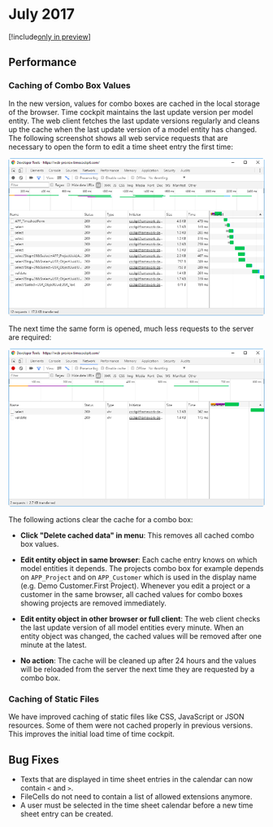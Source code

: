# July 2017

[!include[only in preview](~/only-in-preview-available.md)]

## Performance

### Caching of Combo Box Values

In the new version, values for combo boxes are cached in the local storage of the browser. Time cockpit maintains the last update version per model entity. The web client fetches the last update versions regularly and cleans up the cache when the last update version of a model entity has changed. The following screenshot shows all web service requests that are necessary to open the form to edit a time sheet entry the first time:

![Performance without caching](images/2017-07/open-timesheetentry-form.png "Performance without caching")

The next time the same form is opened, much less requests to the server are required:

![Performance with caching](images/2017-07/open-timesheetentry-form-with-caching.png "Performance with caching")

The following actions clear the cache for a combo box:

- **Click "Delete cached data" in menu**: This removes all cached combo box values.

- **Edit entity object in same browser**: Each cache entry knows on which model entities it depends. The projects combo box for example depends on `APP_Project` and on `APP_Customer` which is used in the display name (e.g. Demo Customer.First Project). Whenever you edit a project or a customer in the same browser, all cached values for combo boxes showing projects are removed immediately.

- **Edit entity object in other browser or full client**: The web client checks the last update version of all model entities every minute. When an entity object was changed, the cached values will be removed after one minute at the latest.

- **No action**: The cache will be cleaned up after 24 hours and the values will be reloaded from the server the next time they are requested by a combo box.

### Caching of Static Files

We have improved caching of static files like CSS, JavaScript or JSON resources. Some of them were not cached properly in previous versions. This improves the initial load time of time cockpit.

## Bug Fixes

- Texts that are displayed in time sheet entries in the calendar can now contain `<` and `>`.
- FileCells do not need to contain a list of allowed extensions anymore.
- A user must be selected in the time sheet calendar before a new time sheet entry can be created.